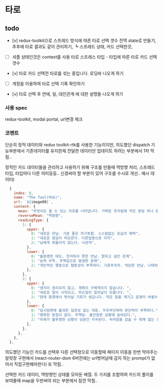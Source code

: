 # 타로

## todo

- [v] redux-toolkit으로 스프레드 방식에 따른 타로 선택 갯수 전역 state로 만들기, 추후에 타로 결과도 같이 관리하기,
  ┗ 스프레드 상태, 카드 선택한것,
- [ ] 셔플 상태인것은 context를 사용
      타로 스프레스 타입 - 타입에 따른 타로 카드 선택 갯수
- [v] 타로 카드 선택전 타로를 섞는 중입니다. 로딩바 나오게 하기
- [ ] 계정을 이용하여 타로 선택 기록 확인하기
- [v] 타로 선택 후 연애, 일, 대인관계 에 대한 설명들 나오게 하기

### 사용 spec

redux-toolkit, modal portal, url변경 체크

### 코멘트

단순히 정적 데이터와 redux toolkit-rtk를 사용한 기능이지만,
의도했던 dispatch 기능부분에서 기존데이터를 유지한체 전달한 데이터만 업데이트 하려는 부분에서 1차 막힘..

정적인 카드 데이터들을 관리하고 사용하기 위해 구조를 만들때 역방향 처리, 스프레드 타입, 타입마다 다른 의미등등.. 신경써야 할 부분이 있어 구조를 수시로 개선..
예시 데이터)
```jsx
  {
    index: 0,
    name: "The fool(바보)",
    url: `${image00}`,
    content: {
      mean: "무엇이든 될 수 있는 자유를 나타냅니다. 가벼운 옷차림에 작은 봇짐 하나 든 여행자가 있습니다. 바로 앞에는 길이 없어 개가 위험을 충고하지만 알아채지 못합니다. 그럼에도 '어떻게든 되겠지' 라며 낙관하고 있는 상태를 의미하는 카드입니다.",
      reverseMean: "역방향",
      readingType: {
        1: {
          upper: {
            0: "새로운 만남. 기분 좋은 의기투합. 스스럼없는 모습의 매력",
            1: "새로운 영감이 떠오른다. 다른업종으로 이직",
            2: "남에게 휘둘리지 않는다. 낙관적",
          },
          lower: {
            0: "불분명한 태도. 진지하지 못한 만남. 얽히고 설킨 관계",
            1: "능력 부족. 무책임으로 발생한 문제",
            2: "개인적인 행동으로 협동성이 부족하다. 기회주의자. 적당한 만남. 나태하다",
          },
        },
        2: {
          upper: {
            0: "생각이 정리되지 않고, 계획이 구체적이지 않습니다. ",
            1: "새로운 일이 시작되고, 무슨일이 일어날지 모릅니다. ",
            2: "현재 환경에서 벗어날 기회가 생깁니다. 작은 일을 계기고 운명이 바뀔수 있습니다",
          },
          lower: {
            0: "임시방편에 불과한 일관성 없는 대응. 우유부단하여 판단력이 부족하다.",
            1: "명확한 방침이 없다. 무책임. 불안정한 상황에 놓여있다.",
            2: "미래가 불투명한 상황이 당분간 지속된다. 속마음을 감출 수 밖에 없는 상황. 모든 일을 적당히 넘긴다.",
          },
        },
      },
    },
  },
```

의도했던 기능인 카드를 선택후 다른 선택창으로 이동할때 페이지 이동을 한번 막아주는 알럿창 구현에서 (react-router-dom 6버전에는 url벗어날때 감지 하는 prompt가 없어서 직접구현해야한다) 또 막힘..

선택한 카드 데이터, 역방향인 상태를 모아둔 배열. 두 가지를 조합하여 카드의 풀이를 보여줄때 map을 두번써야 되는 부분에서 잠깐 막힘..
